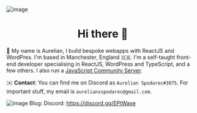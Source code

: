 <!-- ![image](https://i.imgur.com/xBqYfL7.jpg) -->
![image](https://i.imgur.com/e1wdZbK.png)
<h1 align="center">Hi there 👋</h1>

🚀 My name is Aurelian, I build bespoke webapps with ReactJS and WordPres. I'm based in Manchester, England 🇬🇧. I'm a self-taught front-end developer specialising in ReactJS, WordPress and TypeScript, and a few others. I also run a [JavaScript Community Server](https://discord.gg/EPtWaxe).

✉️ **Contact**: You can find me on Discord as `Aurelian Spodarec#3075`. For important stuff, my email is `aurelianxspodarec@gmail.com`.



![image](https://image.flaticon.com/icons/png/512/174/174857.png(https://www.linkedin.com/in/aurelianspodarec/))
Blog:
Discord: https://discord.gg/EPtWaxe
